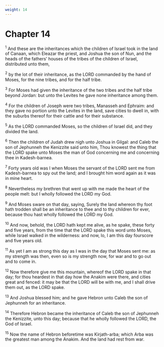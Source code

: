 ```yaml
---
weight: 14
---
```


# Chapter 14

<sup>1</sup> And these are the inheritances which the children of Israel took in the land of Canaan, which Eleazar the priest, and Joshua the son of Nun, and the heads of the fathers’ houses of the tribes of the children of Israel, distributed unto them, 

<sup>2</sup> by the lot of their inheritance, as the LORD commanded by the hand of Moses, for the nine tribes, and for the half tribe. 

<sup>3</sup> For Moses had given the inheritance of the two tribes and the half tribe beyond Jordan: but unto the Levites he gave none inheritance among them. 

<sup>4</sup> For the children of Joseph were two tribes, Manasseh and Ephraim: and they gave no portion unto the Levites in the land, save cities to dwell in, with the suburbs thereof for their cattle and for their substance. 

<sup>5</sup> As the LORD commanded Moses, so the children of Israel did, and they divided the land. 

<sup>6</sup> Then the children of Judah drew nigh unto Joshua in Gilgal: and Caleb the son of Jephunneh the Kenizzite said unto him, Thou knowest the thing that the LORD spake unto Moses the man of God concerning me and concerning thee in Kadesh-barnea. 

<sup>7</sup> Forty years old was I when Moses the servant of the LORD sent me from Kadesh-barnea to spy out the land; and I brought him word again as it was in mine heart. 

<sup>8</sup> Nevertheless my brethren that went up with me made the heart of the people melt: but I wholly followed the LORD my God. 

<sup>9</sup> And Moses sware on that day, saying, Surely the land whereon thy foot hath trodden shall be an inheritance to thee and to thy children for ever, because thou hast wholly followed the LORD my God. 

<sup>10</sup> And now, behold, the LORD hath kept me alive, as he spake, these forty and five years, from the time that the LORD spake this word unto Moses, while Israel walked in the wilderness: and now, lo, I am this day fourscore and five years old. 

<sup>11</sup> As yet I am as strong this day as I was in the day that Moses sent me: as my strength was then, even so is my strength now, for war and to go out and to come in. 

<sup>12</sup> Now therefore give me this mountain, whereof the LORD spake in that day; for thou heardest in that day how the Anakim were there, and cities great and fenced: it may be that the LORD will be with me, and I shall drive them out, as the LORD spake. 

<sup>13</sup> And Joshua blessed him; and he gave Hebron unto Caleb the son of Jephunneh for an inheritance. 

<sup>14</sup> Therefore Hebron became the inheritance of Caleb the son of Jephunneh the Kenizzite, unto this day; because that he wholly followed the LORD, the God of Israel. 

<sup>15</sup> Now the name of Hebron beforetime was Kirjath-arba; which Arba was the greatest man among the Anakim. And the land had rest from war. 


